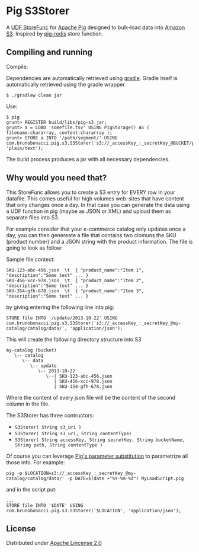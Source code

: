 # Pig S3Storer

A [UDF StoreFunc](http://pig.apache.org/docs/r0.8.0/udf.html#Store+Functions) for [Apache Pig](http://pig.apache.org/) designed to bulk-load data into [Amazon S3](http://aws.amazon.com/s3/). Inspired by [pig-redis](https://github.com/mattb/pig-redis) store function.

## Compiling and running

Compile:

Dependencies are automatically retrieved using [gradle](http://www.gradle.org/). Gradle itself is automatically retrieved using the gradle wrapper.

    $ ./gradlew clean jar

Use:

    $ pig
    grunt> REGISTER build/libs/pig-s3.jar;
    grunt> a = LOAD 'somefile.tsv' USING PigStorage() AS ( filename:chararray, content:chararray );
    grunt> STORE a INTO '/path/segment/' USING com.brunobonacci.pig.s3.S3Storer('s3://_accessKey_:_secretKey_@BUCKET/prefix/for/data/', 'plain/text');

The build process produces a jar with all necessary dependencies.

## Why would you need that?

This StoreFunc allows you to create a S3 entry for EVERY row in your datafile.
This comes useful for high volumes web-sites that have content that only changes once a day.
In that case you can generate the data using a UDF function in pig (maybe as JSON or XML)
and upload them as separate files into S3.

For example consider that your e-commerce catalog only updates once a day, you can then genereate a file
that contains two clomuns the SKU (product number) and a JSON string with the product information.
The file is going to look as follow:

Sample file contect:
```
SKU-123-abc-456.json  \t  { "product_name":"Item 1", "description":"Some text" ... }
SKU-456-xcc-978.json  \t  { "product_name":"Item 2", "description":"Some text" ... }
SKU-354-gfh-678.json  \t  { "product_name":"Item 3", "description":"Some text" ... }
```

by giving entering the following line into pig:
```
STORE file INTO '/update/2013-10-22' USING com.brunobonacci.pig.s3.S3Storer('s3://_accessKey_:_secretKey_@my-catalog/catalog/data/', 'application/json');
```
This will create the following directory structure into S3

```
my-catalog (bucket)
   \-- catalog
      \-- data
         \-- update
            \-- 2013-10-22
               \--| SKU-123-abc-456.json
                  | SKU-456-xcc-978.json
                  | SKU-354-gfh-678.json

```

Where the content of every json file will be the content of the second column in the file.

The S3Storer has three contructors:

  - `S3Storer( String s3_uri )`
  - `S3Storer( String s3_uri, String contentType)`
  - `S3Storer( String accessKey, String secretKey, String bucketName, String path, String contentType )`

Of course you can leverage [Pig's parameter substitution](http://wiki.apache.org/pig/ParameterSubstitution) to parametrize all those info. For example:

```
pig -p $LOCATION=s3://_accessKey_:_secretKey_@my-catalog/catalog/data/' -p DATE=$(date +"%Y-%m-%d") MyLoadScript.pig
```
and in the script put:
```
...
STORE file INTO '$DATE' USING com.brunobonacci.pig.s3.S3Storer('$LOCATION', 'application/json');
```

## License

Distributed under [Apache Lincense 2.0](http://www.apache.org/licenses/LICENSE-2.0.html)
